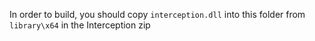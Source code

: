 In order to build, you should copy `interception.dll` into this folder from `library\x64` in the Interception zip